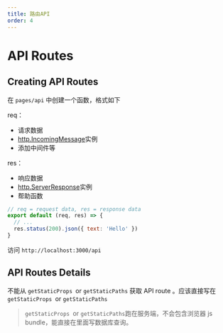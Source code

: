 ```yaml
---
title: 路由API
order: 4
---
```


# API Routes

## Creating API Routes

在 `pages/api` 中创建一个函数，格式如下

req：

- 请求数据
- [http.IncomingMessage](https://nodejs.org/api/http.html#http_class_http_incomingmessage)实例
- 添加中间件等

res：

- 响应数据
- [http.ServerResponse](https://nodejs.org/api/http.html#http_class_http_serverresponse)实例
- 帮助函数

```javascript
// req = request data, res = response data
export default (req, res) => {
  // ...
  res.status(200).json({ text: 'Hello' })
}
```

访问 `http://localhost:3000/api`

## API Routes Details

不能从 `getStaticProps `or `getStaticPaths` 获取 API route 。应该直接写在 `getStaticProps `or `getStaticPaths`

> `getStaticProps `or `getStaticPaths`跑在服务端，不会包含浏览器 js bundle，能直接在里面写数据库查询。

